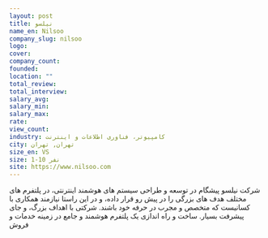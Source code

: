 ```yaml
---
layout: post
title: نیلسو
name_en: Nilsoo
company_slug: nilsoo
logo: 
cover: 
company_count:
founded:
location: ""
total_review: 
total_interview: 
salary_avg: 
salary_min: 
salary_max: 
rate: 
view_count: 
industry: کامپیوتر، فناوری اطلاعات و اینترنت
city: تهران, تهران
size_en: VS
size: 1-10 نفر
site: https://www.nilsoo.com
---
```


شرکت نیلسو پیشگام در توسعه و طراحی سیستم های هوشمند اینترنتی، در پلتفرم های مختلف هدف های بزرگی را در پیش رو قرار داده، و در این راستا نیازمند همکاری با کسانیست که متخصص و مجرب در حرفه خود باشند. شرکتی با اهداف بزرگ، و جای پیشرفت بسیار. ساخت و راه اندازی یک پلتفرم هوشمند و جامع در زمینه خدمات و فروش
